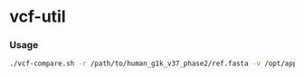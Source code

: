 # vcf-util
### Usage
```bash
./vcf-compare.sh -r /path/to/human_g1k_v37_phase2/ref.fasta -v /opt/app/config/vcflib 1.vcf 2.vcf final.vcf
```
